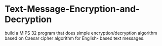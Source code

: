 # Text-Message-Encryption-and-Decryption
 build a MIPS 32 program that does simple encryption/decryption algorithm based on Caesar cipher algorithm for English- based text messages.
